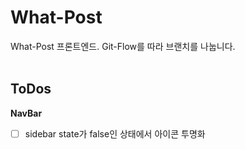 # What-Post
What-Post 프론트엔드. Git-Flow를 따라 브랜치를 나눕니다.
<br /> <br />

## ToDos
**NavBar** <br />
- [ ] sidebar state가 false인 상태에서 아이콘 투명화
